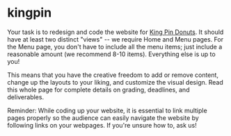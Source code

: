 # kingpin

Your task is to redesign and code the website for [King Pin Donuts](http://www.kingpindonuts.com/). It should have at least two distinct "views" -- we require Home and Menu pages. For the Menu page, you don't have to include all the menu items; just include a reasonable amount (we recommend 8-10 items). Everything else is up to you!

This means that you have the creative freedom to add or remove content, change up the layouts to your liking, and customize the visual design. Read this whole page for complete details on grading, deadlines, and deliverables.

Reminder: While coding up your website, it is essential to link multiple pages properly so the audience can easily navigate the website by following links on your webpages. If you're unsure how to, ask us!
